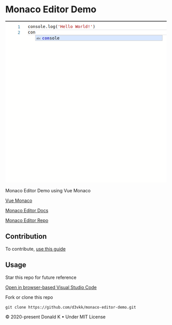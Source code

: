 # Monaco Editor Demo

![Screenshot](https://github.com/d3vkk/monaco-editor-demo/blob/master/screenshot.png)

Monaco Editor Demo using Vue Monaco

[Vue Monaco](https://github.com/egoist/vue-monaco)

[Monaco Editor Docs](https://microsoft.github.io/monaco-editor/index.html)

[Monaco Editor Repo](https://github.com/Microsoft/monaco-editor)

## Contribution

To contribute, [use this guide](https://github.com/d3vkk/open-source/blob/master/CONTRIBUTING.md)

## Usage

Star this repo for future reference

[Open in browser-based Visual Studio Code](https://vscode.dev//github/d3vkk/monaco-editor-demo)

Fork or clone this repo
```
git clone https://github.com/d3vkk/monaco-editor-demo.git
```

© 2020-present Donald K • Under MIT License
